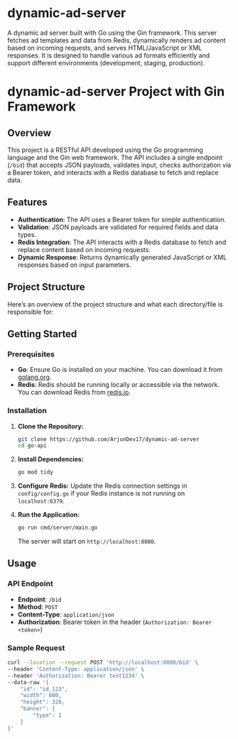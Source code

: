 # dynamic-ad-server
A dynamic ad server built with Go using the Gin framework. This server fetches ad templates and data from Redis, dynamically renders ad content based on incoming requests, and serves HTML/JavaScript or XML responses. It is designed to handle various ad formats efficiently and support different environments (development, staging, production).
# dynamic-ad-server Project with Gin Framework

## Overview
This project is a RESTful API developed using the Go programming language and the Gin web framework. The API includes a single endpoint (`/bid`) that accepts JSON payloads, validates input, checks authorization via a Bearer token, and interacts with a Redis database to fetch and replace data.

## Features
- **Authentication**: The API uses a Bearer token for simple authentication.
- **Validation**: JSON payloads are validated for required fields and data types.
- **Redis Integration**: The API interacts with a Redis database to fetch and replace content based on incoming requests.
- **Dynamic Response**: Returns dynamically generated JavaScript or XML responses based on input parameters.

## Project Structure
Here’s an overview of the project structure and what each directory/file is responsible for:


## Getting Started

### Prerequisites
- **Go**: Ensure Go is installed on your machine. You can download it from [golang.org](https://golang.org).
- **Redis**: Redis should be running locally or accessible via the network. You can download Redis from [redis.io](https://redis.io).

### Installation

1. **Clone the Repository:**
    ```bash
    git clone https://github.com/ArjunDev17/dynamic-ad-server
    cd go-api
    ```

2. **Install Dependencies:**
    ```bash
    go mod tidy
    ```

3. **Configure Redis:**
    Update the Redis connection settings in `config/config.go` if your Redis instance is not running on `localhost:6379`.

4. **Run the Application:**
    ```bash
    go run cmd/server/main.go
    ```
    The server will start on `http://localhost:8080`.

## Usage

### API Endpoint
- **Endpoint**: `/bid`
- **Method**: `POST`
- **Content-Type**: `application/json`
- **Authorization**: Bearer token in the header (`Authorization: Bearer <token>`)

### Sample Request
```bash
curl --location --request POST 'http://localhost:8080/bid' \
--header 'Content-Type: application/json' \
--header 'Authorization: Bearer test1234' \
--data-raw '{
    "id": "id_123",
    "width": 600,
    "height": 328,
    "banner": {
        "type": 1
    }
}'
